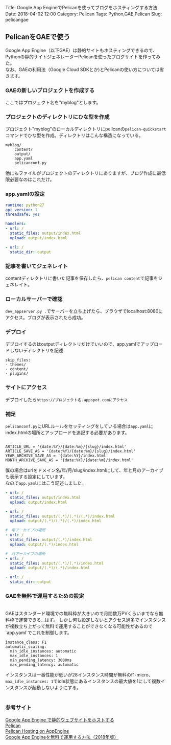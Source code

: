Title: Google App EngineでPelicanを使ってブログをホスティングする方法
Date: 2018-04-02 12:00
Category:	Pelican
Tags: Python,GAE,Pelican
Slug:　pelicangae


## PelicanをGAEで使う

Google App Engine（以下GAE）は静的サイトもホスティングできるので、Pythonの静的サイトジェネレーターPelicanを使ったブログサイトを作ってみた。<br>
なお、GAEの利用法（Google Cloud SDKとか)とPelicanの使い方については省きます。

### GAEの新しいプロジェクトを作成する

ここではプロジェクト名を"myblog"とします。

### プロジェクトのディレクトリにひな型を作成

プロジェクト"myblog"のローカルディレクトリにpelicanの`pelican-quickstart`コマンドでひな型を作成。ディレクトリはこんな構造になっている。  

```
myblog/
    content/
    output/
    app.yaml
    pelicanconf.py
```  

  他にもファイルがプロジェクトのディレクトリにありますが、ブログ作成に最低限必要なのはこれだけ。<br>

### app.yamlの設定

```yaml
runtime: python27
api_version: 1
threadsafe: yes

handlers:
- url: /
  static_files: output/index.html
  upload: output/index.html

- url: /
  static_dir: output

```

### 記事を書いてジェネレイト

contentディレクトリに書いた記事を保存したら、`pelican content`で記事をジェネレイト。

### ローカルサーバーで確認

`dev_appserver.py .`でサーバーを立ち上げたら、ブラウザでlocalhost:8080にアクセス。ブログが表示されたら成功。<br>

### デプロイ

デプロイするのはoutputディレクトリだけでいいので、app.yamlでアップロードしないディレクトリを記述
```
skip_files:
- themes/
- content/
- plugins/
```

### サイトにアクセス

デプロイしたら`https://プロジェクト名.appspot.comにアクセス`  <br>

### 補足

`pelicanconf.py`にURLルールをセッティングをしている場合は`app.yaml`にindex.htmlの場所とアップロードを追記する必要があります。
```

ARTICLE_URL = '{date:%Y}/{date:%m}/{slug}/index.html'
ARTICLE_SAVE_AS = '{date:%Y}/{date:%m}/{slug}/index.html'
YEAR_ARCHIVE_SAVE_AS = '{date:%Y}/index.html'
MONTH_ARCHIVE_SAVE_AS = '{date:%Y}/{date:%m}/index.html'
```
僕の場合はurlをドメイン名/年/月/slug/index.htmlにして、年と月のアーカイブも表示する設定にしています。  
なので`app.yaml`にはこう記述しました。
```yaml
- url: /
  static_files: output/index.html
  upload: output/index.html

- url: /
  static_files: output/(.*)/(.*)/(.*)/index.html
  upload: output/(.*)/(.*)/(.*)/index.html

#　年アーカイブの場所
- url: /
  static_files: output/(.*)/index.html 
  upload: output/(.*)/index.html

#　月アーカイブの場所
- url: /
  static_files: output/(.*)/(.*)/index.html
  upload: output/(.*)/(.*)/index.html

- url: /
  static_dir: output
```

### GAEを無料で運用するための設定
<br>
GAEはスタンダード環境での無料枠が大きいので月間数万PVくらいまでなら無料枠で運営できる…はず。  
しかし何も設定しないとアクセス過多でインスタンスが複数立ち上がって無料で運用することができなくなる可能性があるので`app.yaml`でこれを制御します。  

```
instance_class: F1
automatic_scaling:
  min_idle_instances: automatic
  max_idle_instances: 1
  min_pending_latency: 3000ms
  max_pending_latency: automatic
```
インスタンスは一番性能が低いが28インスタンス時間が無料のf1-micro、`max_idle_instances: 1`でidle状態にあるインスタンスの最大値を1にして複数インスタンスが起動しないようにする。<br><br>

### 参考サイト
[Google App Engine で静的ウェブサイトをホストする](https://cloud.google.com/appengine/docs/standard/php/getting-started/hosting-a-static-website?hl=ja)<br>
[Pelican](http://docs.getpelican.com/)<br>
[Pelican Hosting on AppEngine](http://www.craigjperry.com/pelican-hosting-on-appengine.html)<br>
[Google App Engineを無料で運用する方法（2018年版）](http://koni.hateblo.jp/entry/2016/01/06/130613)

